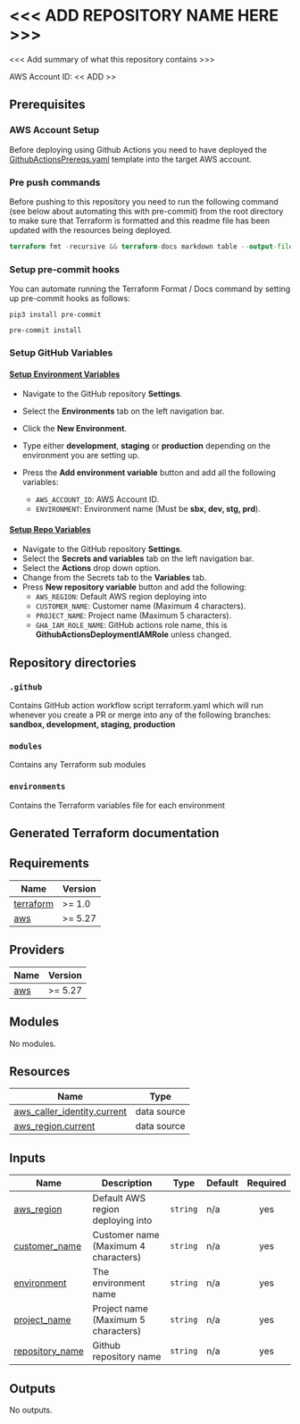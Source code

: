# <<< ADD REPOSITORY NAME HERE >>>

<<< Add summary of what this repository contains >>>

AWS Account ID: << ADD >>

## Prerequisites

### AWS Account Setup

Before deploying using Github Actions you need to have deployed the [GithubActionsPrereqs.yaml](https://github.com/hellofiremind/internal-ce-github-actions-prereqs-template) template into the target AWS account.

### Pre push commands

Before pushing to this repository you need to run the following command (see below about automating this with pre-commit) from the root directory to make sure that Terraform is formatted and this readme file has been updated with the resources being deployed.

``` terraform
terraform fmt -recursive && terraform-docs markdown table --output-file README.md --output-mode inject ./
```

### Setup pre-commit hooks

You can automate running the Terraform Format / Docs command by setting up pre-commit hooks as follows:

```shell
pip3 install pre-commit
```

```shell
pre-commit install
```

### Setup GitHub Variables

#### [Setup Environment Variables](https://docs.github.com/en/actions/learn-github-actions/variables#creating-configuration-variables-for-an-environment)

- Navigate to the GitHub repository **Settings**.
- Select the **Environments** tab on the left navigation bar.
- Click the **New Environment**.
- Type either **development**, **staging** or **production** depending on the environment you are setting up.
- Press the **Add environment variable** button and add all the following variables:

  - `AWS_ACCOUNT_ID`: AWS Account ID.
  - `ENVIRONMENT`: Environment name (Must be **sbx, dev, stg, prd**).

#### [Setup Repo Variables](https://docs.github.com/en/actions/learn-github-actions/variables#creating-configuration-variables-for-a-repository)

- Navigate to the GitHub repository **Settings**.
- Select the **Secrets and variables** tab on the left navigation bar.
- Select the **Actions** drop down option.
- Change from the Secrets tab to the **Variables** tab.
- Press **New repository variable** button and add the following:
  - `AWS_REGION`: Default AWS region deploying into
  - `CUSTOMER_NAME`: Customer name (Maximum 4 characters).
  - `PROJECT_NAME`: Project name (Maximum 5 characters).
  - `GHA_IAM_ROLE_NAME`: GitHub actions role name, this is **GithubActionsDeploymentIAMRole** unless changed.

## Repository directories

### `.github`

Contains GitHub action workflow script terraform.yaml which will run whenever you create a PR or merge into any of the following branches: **sandbox, development, staging, production**

### `modules`

Contains any Terraform sub modules

### `environments`

Contains the Terraform variables file for each environment

## Generated Terraform documentation

<!-- BEGIN_TF_DOCS -->
## Requirements

| Name | Version |
|------|---------|
| <a name="requirement_terraform"></a> [terraform](#requirement\_terraform) | >= 1.0 |
| <a name="requirement_aws"></a> [aws](#requirement\_aws) | >= 5.27 |

## Providers

| Name | Version |
|------|---------|
| <a name="provider_aws"></a> [aws](#provider\_aws) | >= 5.27 |

## Modules

No modules.

## Resources

| Name | Type |
|------|------|
| [aws_caller_identity.current](https://registry.terraform.io/providers/hashicorp/aws/latest/docs/data-sources/caller_identity) | data source |
| [aws_region.current](https://registry.terraform.io/providers/hashicorp/aws/latest/docs/data-sources/region) | data source |

## Inputs

| Name | Description | Type | Default | Required |
|------|-------------|------|---------|:--------:|
| <a name="input_aws_region"></a> [aws\_region](#input\_aws\_region) | Default AWS region deploying into | `string` | n/a | yes |
| <a name="input_customer_name"></a> [customer\_name](#input\_customer\_name) | Customer name (Maximum 4 characters) | `string` | n/a | yes |
| <a name="input_environment"></a> [environment](#input\_environment) | The environment name | `string` | n/a | yes |
| <a name="input_project_name"></a> [project\_name](#input\_project\_name) | Project name (Maximum 5 characters) | `string` | n/a | yes |
| <a name="input_repository_name"></a> [repository\_name](#input\_repository\_name) | Github repository name | `string` | n/a | yes |

## Outputs

No outputs.
<!-- END_TF_DOCS -->

